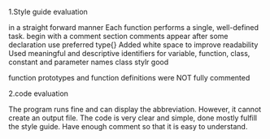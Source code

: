 1.Style guide evaluation

in a straight forward manner
Each function performs a single, well-defined task.
begin with a comment section
comments appear after some declaration
use preferred type{}
Added white space to improve readability
Used meaningful and descriptive identifiers for variable, function, class, constant and parameter names
class stylr good

function prototypes and function definitions were NOT fully commented

2.code evaluation

The program runs fine and can display the abbreviation. However, it cannot create an output file.
The code is very clear and simple, done mostly fulfill the style guide. 
Have enough comment so that it is easy to understand. 
